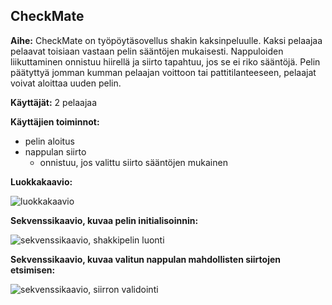 ## CheckMate


**Aihe:** CheckMate on työpöytäsovellus shakin kaksinpeluulle. Kaksi pelaajaa pelaavat toisiaan vastaan pelin sääntöjen mukaisesti. Nappuloiden liikuttaminen onnistuu hiirellä ja siirto tapahtuu, jos se ei riko sääntöjä. Pelin päätyttyä jomman kumman pelaajan voittoon tai pattitilanteeseen, pelaajat voivat aloittaa uuden pelin.

**Käyttäjät:** 2 pelaajaa

**Käyttäjien toiminnot:**

* pelin aloitus
* nappulan siirto
  * onnistuu, jos valittu siirto sääntöjen mukainen

**Luokkakaavio:**

![luokkakaavio](/dokumentaatio/cm_classes.png)



**Sekvenssikaavio, kuvaa pelin initialisoinnin:**

![sekvenssikaavio, shakkipelin luonti](/dokumentaatio/cm_sequential1.png)



**Sekvenssikaavio, kuvaa valitun nappulan mahdollisten siirtojen etsimisen:**

![sekvenssikaavio, siirron validointi](/dokumentaatio/cm_sequential2.png)
